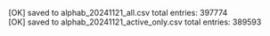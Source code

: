 [OK] saved to alphab_20241121_all.csv total entries: 397774  
[OK] saved to alphab_20241121_active_only.csv total entries: 389593  
